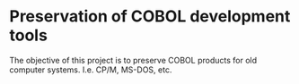 # Preservation of COBOL development tools

The objective of this project is to preserve COBOL products for old computer systems. I.e. CP/M, MS-DOS, etc.

